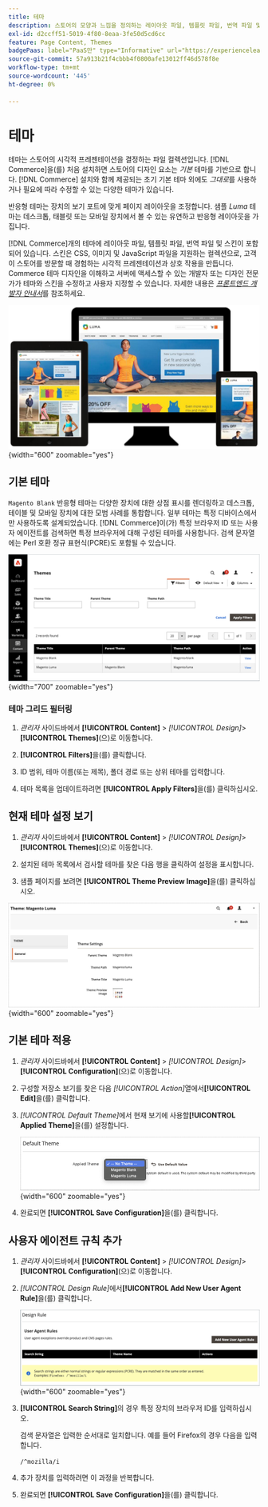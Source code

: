 ```yaml
---
title: 테마
description: 스토어의 모양과 느낌을 정의하는 레이아웃 파일, 템플릿 파일, 번역 파일 및 스킨을 포함하는  [!DNL Commerce] 테마에 대해 알아봅니다.
exl-id: d2ccff51-5019-4f80-8eaa-3fe50d5cd6cc
feature: Page Content, Themes
badgePaas: label="PaaS만" type="Informative" url="https://experienceleague.adobe.com/en/docs/commerce/user-guides/product-solutions" tooltip="Adobe Commerce 온 클라우드 프로젝트(Adobe 관리 PaaS 인프라) 및 온프레미스 프로젝트에만 적용됩니다."
source-git-commit: 57a913b21f4cbbb4f0800afe13012ff46d578f8e
workflow-type: tm+mt
source-wordcount: '445'
ht-degree: 0%

---
```


# 테마

테마는 스토어의 시각적 프레젠테이션을 결정하는 파일 컬렉션입니다. [!DNL Commerce]을(를) 처음 설치하면 스토어의 디자인 요소는 _기본_ 테마를 기반으로 합니다. [!DNL Commerce] 설치와 함께 제공되는 초기 기본 테마 외에도 _그대로_&#x200B;를 사용하거나 필요에 따라 수정할 수 있는 다양한 테마가 있습니다.

반응형 테마는 장치의 보기 포트에 맞게 페이지 레이아웃을 조정합니다. 샘플 _Luma_ 테마는 데스크톱, 태블릿 또는 모바일 장치에서 볼 수 있는 유연하고 반응형 레이아웃을 가집니다.

[!DNL Commerce]개의 테마에 레이아웃 파일, 템플릿 파일, 번역 파일 및 스킨이 포함되어 있습니다. 스킨은 CSS, 이미지 및 JavaScript 파일을 지원하는 컬렉션으로, 고객이 스토어를 방문할 때 경험하는 시각적 프레젠테이션과 상호 작용을 만듭니다. Commerce 테마 디자인을 이해하고 서버에 액세스할 수 있는 개발자 또는 디자인 전문가가 테마와 스킨을 수정하고 사용자 지정할 수 있습니다. 자세한 내용은 [_프론트엔드 개발자 안내서_](https://developer.adobe.com/commerce/frontend-core/guide/themes/)를 참조하세요.

![Luma 테마](./assets/design-responsive.png){width="600" zoomable="yes"}

## 기본 테마

`Magento Blank` 반응형 테마는 다양한 장치에 대한 상점 표시를 렌더링하고 데스크톱, 테이블 및 모바일 장치에 대한 모범 사례를 통합합니다. 일부 테마는 특정 디바이스에서만 사용하도록 설계되었습니다. [!DNL Commerce]이(가) 특정 브라우저 ID 또는 사용자 에이전트를 검색하면 특정 브라우저에 대해 구성된 테마를 사용합니다. 검색 문자열에는 Perl 호환 정규 표현식(PCRE)도 포함될 수 있습니다.

![테마](./assets/themes.png){width="700" zoomable="yes"}

### 테마 그리드 필터링

1. _관리자_ 사이드바에서 **[!UICONTROL Content]** > _[!UICONTROL Design]_>**[!UICONTROL Themes]**(으)로 이동합니다.

1. **[!UICONTROL Filters]**&#x200B;을(를) 클릭합니다.

1. ID 범위, 테마 이름(또는 제목), 폴더 경로 또는 상위 테마를 입력합니다.

1. 테마 목록을 업데이트하려면 **[!UICONTROL Apply Filters]**&#x200B;을(를) 클릭하십시오.

## 현재 테마 설정 보기

1. _관리자_ 사이드바에서 **[!UICONTROL Content]** > _[!UICONTROL Design]_>**[!UICONTROL Themes]**(으)로 이동합니다.

1. 설치된 테마 목록에서 검사할 테마를 찾은 다음 행을 클릭하여 설정을 표시합니다.

1. 샘플 페이지를 보려면 **[!UICONTROL Theme Preview Image]**&#x200B;을(를) 클릭하십시오.

![테마 미리 보기](./assets/theme-settings.png){width="600" zoomable="yes"}

## 기본 테마 적용

1. _관리자_ 사이드바에서 **[!UICONTROL Content]** > _[!UICONTROL Design]_>**[!UICONTROL Configuration]**(으)로 이동합니다.

1. 구성할 저장소 보기를 찾은 다음 _[!UICONTROL Action]_&#x200B;열에서&#x200B;**[!UICONTROL Edit]**&#x200B;을(를) 클릭합니다.

1. _[!UICONTROL Default Theme]_&#x200B;에서 현재 보기에 사용할&#x200B;**[!UICONTROL Applied Theme]**&#x200B;을(를) 설정합니다.

   ![적용된 테마](./assets/theme-default-apply.png){width="600" zoomable="yes"}

1. 완료되면 **[!UICONTROL Save Configuration]**&#x200B;을(를) 클릭합니다.

## 사용자 에이전트 규칙 추가

1. _관리자_ 사이드바에서 **[!UICONTROL Content]** > _[!UICONTROL Design]_>**[!UICONTROL Configuration]**(으)로 이동합니다.

1. _[!UICONTROL Design Rule]_&#x200B;에서&#x200B;**[!UICONTROL Add New User Agent Rule]**&#x200B;을(를) 클릭합니다.

   ![디자인 규칙](./assets/theme-design-rule.png){width="600" zoomable="yes"}

1. **[!UICONTROL Search String]**&#x200B;의 경우 특정 장치의 브라우저 ID를 입력하십시오.

   검색 문자열은 입력한 순서대로 일치합니다. 예를 들어 Firefox의 경우 다음을 입력합니다.

   `/^mozilla/i`

1. 추가 장치를 입력하려면 이 과정을 반복합니다.

1. 완료되면 **[!UICONTROL Save Configuration]**&#x200B;을(를) 클릭합니다.
